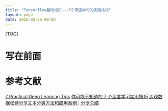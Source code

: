```yaml
---
title: "Tensorflow基础知识---7个深度学习的实践技巧"
layout: page
date: 2018-02-26 00:00
---
```


[TOC]

# 写在前面





# 参考文献
[7 Practical Deep Learning Tips](https://towardsdatascience.com/7-practical-deep-learning-tips-97a9f514100e)
[你可能不知道的 7 个深度学习实用技巧](http://www.itboth.com/d/UfmYnu)
[达观数据张健分享文本分类方法和应用案例 | 分享总结](https://www.leiphone.com/news/201709/fSxhhYx2yt37bdiK.html)